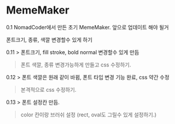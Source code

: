 # MemeMaker

0.1 NomadCoder에서 만든 초기 MemeMaker. 앞으로 업데이트 해야 될거

폰트크기, 종류, 색깔 변경할수 있게 하기

0.11 > 폰트크기, fill stroke, bold normal 변경할수 있게 만듬

> 폰트 색깔, 종류 변경가능하게 만들고 css 수정하기.

0.12  > 폰트 색깔은 원래 같이 바뀜, 폰트 타입 변경 기능 완료, css 약간 수정

> 본격적으로 css 수정하기.

0.13 > 폰트 설정칸 만듬. 

> color 칸이랑 브러쉬 설정 (rect, oval도 그릴수 있게 설정하기.)